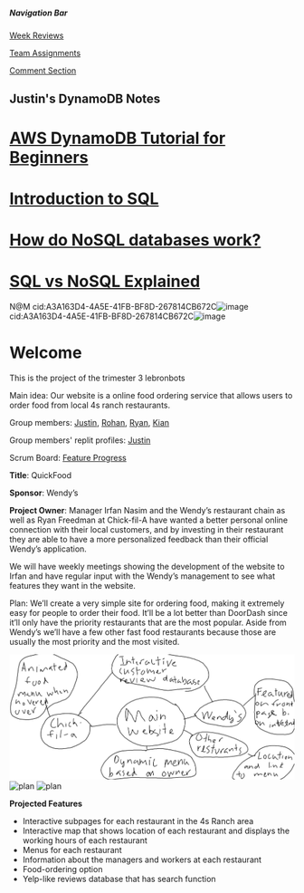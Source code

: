 ##### Navigation Bar
[Week Reviews](reviews/reviews.md)

[Team Assignments](team/team.md)

[Comment Section](comment/comment.md)

## Justin's DynamoDB Notes
# [AWS DynamoDB Tutorial for Beginners](notes1)
# [Introduction to SQL](notes2)
# [How do NoSQL databases work?](notes3)
# [SQL vs NoSQL Explained](notes4)

N@M
cid:A3A163D4-4A5E-41FB-BF8D-267814CB672C![image](https://user-images.githubusercontent.com/72889620/171667968-4e8092a8-e957-4b94-b733-42aa6aefda80.png)
cid:A3A163D4-4A5E-41FB-BF8D-267814CB672C![image](https://user-images.githubusercontent.com/72889620/171668038-6d4b7405-9cf6-4cd0-802d-f13d99023581.png)



# Welcome
This is the project of the trimester 3 lebronbots

Main idea: Our website is a online food ordering service that allows users to order food from local 4s ranch restaurants.

Group members: [Justin](https://github.com/jli615), [Rohan](https://github.com/RohanKoshy), [Ryan](https://github.com/ryanmgds), [Kian](https://github.com/Uhpachee)

Group members' replit profiles: [Justin](https://replit.com/@JustinLi38) 

Scrum Board: [Feature Progress](https://github.com/Uhpachee/lebronbots/projects/1)

**Title**: QuickFood

**Sponsor**: Wendy’s 

**Project Owner**: Manager Irfan Nasim and the Wendy’s restaurant chain as well as Ryan Freedman at Chick-fil-A have wanted a better personal online connection with their local customers, and by investing in their restaurant they are able to have a more personalized feedback than their official Wendy’s application.


We will have weekly meetings showing the development of the website to Irfan and have regular input with the Wendy’s management to see what features they want in the website.


Plan:
We’ll create a very simple site for ordering food, making it extremely easy for people to order their food. It’ll be a lot better than DoorDash since it’ll only have the priority restaurants that are the most popular. Aside from Wendy’s we’ll have a few other fast food restaurants because those are usually the most priority and the most visited.

![plan](/plan.png)
![plan](https://thefridgeagency.com/wp-content/uploads/sites/3/2018/06/June_FoodDeliveryProsCons_1000px-750x300.jpg)
![plan](https://www.gloriafood.com/wp-content/uploads/2015/04/online_menu_mobile_2.png)


**Projected Features**
- Interactive subpages for each restaurant in the 4s Ranch area
- Interactive map that shows location of each restaurant and displays the working hours of each restaurant
- Menus for each restaurant
- Information about the managers and workers at each restaurant
- Food-ordering option
- Yelp-like reviews database that has search function


